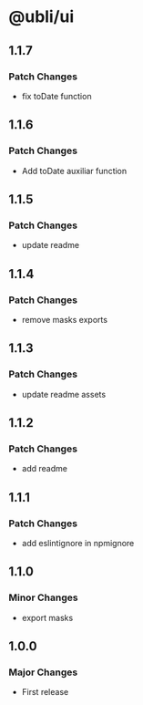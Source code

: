 # @ubli/ui

## 1.1.7

### Patch Changes

- fix toDate function

## 1.1.6

### Patch Changes

- Add toDate auxiliar function

## 1.1.5

### Patch Changes

- update readme

## 1.1.4

### Patch Changes

- remove masks exports

## 1.1.3

### Patch Changes

- update readme assets

## 1.1.2

### Patch Changes

- add readme

## 1.1.1

### Patch Changes

- add eslintignore in npmignore

## 1.1.0

### Minor Changes

- export masks

## 1.0.0

### Major Changes

- First release

